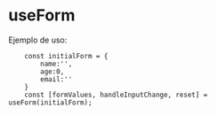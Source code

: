 # useForm

Ejemplo de uso:

```
    const initialForm = {
        name:'',
        age:0,
        email:''
    }
    const [formValues, handleInputChange, reset] = useForm(initialForm);
```